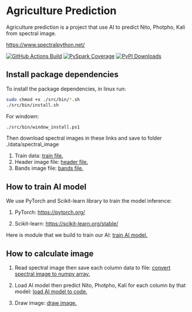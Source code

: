 # Agriculture Prediction

Agriculture prediction is a project that use AI to predict Nito, Photpho, Kali from spectral image.

<https://www.spectralpython.net/>

[![GitHub Actions Build](https://github.com/apache/spark/actions/workflows/build_main.yml/badge.svg)](https://github.com/apache/spark/actions/workflows/build_main.yml)
[![PySpark Coverage](https://codecov.io/gh/apache/spark/branch/master/graph/badge.svg)](https://codecov.io/gh/apache/spark)
[![PyPI Downloads](https://static.pepy.tech/personalized-badge/pyspark?period=month&units=international_system&left_color=black&right_color=orange&left_text=PyPI%20downloads)](https://pypi.org/project/pyspark/)


## Install package dependencies

To install the package dependencies, in linux run:

```bash
sudo chmod +x ./src/bin/*.sh
./src/bin/install.sh
```

For windown:

```bash
./src/bin/window_install.ps1
```

Then download spectral images in these links and save to folder ./data/spectral_image
1) Train data: [train file.](https://docs.google.com/spreadsheets/d/10Wp1fz59lR28xio-lvEcxIZ8OE09b267/edit?usp=sharing&ouid=101687776546423364812&rtpof=true&sd=true)
2) Header image file: [header file.](https://drive.google.com/file/d/1-FeYM1thYKsi6yO2wcq_kHSVfwjpz9ki/view?usp=sharing)
3) Bands image file: [bands file.]()

## How to train AI model

We use PyTorch and Scikit-learn library to train the model inference: 
1) PyTorch: <https://pytorch.org/>

2) Scikit-learn: <https://scikit-learn.org/stable/>

Here is module that we build to train our AI: [train AI model.](https://github.com/Hieucaohd/agriculture-prediction/blob/main/AI/common/read_spectral_common.py)



## How to calculate image

1) Read spectral image then save each column data to file: [convert spectral image to numpy array.](https://github.com/Hieucaohd/agriculture-prediction/blob/main/src/convert_img_to_np.ipynb)

2) Load AI model then predict Nito, Photpho, Kali for each column by that model: [load AI model to code.](https://github.com/Hieucaohd/agriculture-prediction/blob/main/src/bulk_calculate.ipynb)

3) Draw image: [draw image.](https://github.com/Hieucaohd/agriculture-prediction/blob/main/src/draw_img.ipynb)


